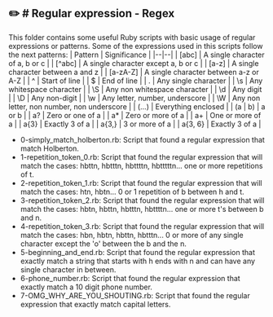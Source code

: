 ## :pencil2: # Regular expression - Regex
This folder contains some useful Ruby scripts with basic usage of regular expressions or patterns. Some of the expressions used in this scripts follow the next patterns:
| Pattern | Significance |
|--|--|
| [abc] | A single character of a, b or c  |
| [^abc] | A single character except a, b or c  |
| [a-z] | A single character between a and z  |
| [a-zA-Z] | A single character between a-z or A-Z  |
| ^ | Start of line  |
| $ | End of line |
| . | Any single character |
| \s | Any whitespace character  |
| \S | Any non whitespace character  |
| \d | Any digit |
| \D | Any non-digit |
| \w | Any letter, number, underscore |
| \W | Any non letter, non number, non underscore |
| (...) | Everything enclosed |
| (a \| b) | a or b |
| a? | Zero or one of a |
| a* | Zero or more of a |
| a+ | One or more of a |
| a{3} | Exactly 3 of a |
| a{3,} | 3 or more of a |
| a{3, 6} | Exactly 3 of a |
+ 0-simply_match_holberton.rb: Script that found a regular expression that match Holberton.
+ 1-repetition_token_0.rb: Script that found the regular expression that will match the cases: hbttn, hbtttn, hbttttn, hbtttttn... one or more repetitions of t.
+ 2-repetition_token_1.rb: Script that found the regular expression that will match the cases: htn, hbtn... 0 or 1 repetition of b between h and t.
+ 3-repetition_token_2.rb: Script that found the regular expression that will match the cases: hbtn, hbttn, hbtttn, hbttttn... one or more t's between b and n.
+ 4-repetition_token_3.rb: Script that found the regular expression that will match the cases: hbn, hbtn, hbttn, hbtttn... 0 or more of any single character except the 'o' between the b and the n.
+ 5-beginning_and_end.rb: Script that found the regular expression that exactly match a string that starts with h ends with n and can have any single character in between.
+ 6-phone_number.rb: Script that found the regular expression that exactly match a 10 digit phone number.
+ 7-OMG_WHY_ARE_YOU_SHOUTING.rb: Script that found the regular expression that exactly match capital letters.
<!--stackedit_data:
eyJoaXN0b3J5IjpbMzgzMjQ2MzIxXX0=
-->